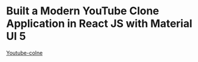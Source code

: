 # Built a Modern YouTube Clone Application in React JS with Material UI 5


[Youtube-colne](https://youtube-by-vishu.netlify.app/)

